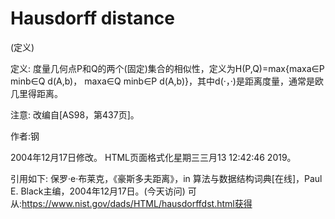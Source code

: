# Hausdorff distance


(定义)



定义:
度量几何点P和Q的两个(固定)集合的相似性，定义为H(P,Q)=max{maxa∈P minb∈Q d(A,b)， maxa∈Q minb∈P d(A,b)}，其中d(·，·)是距离度量，通常是欧几里得距离。



注意:
改编自[AS98，第437页]。


作者:钢







2004年12月17日修改。
HTML页面格式化星期三三月13 12:42:46 2019。



引用如下:
保罗·e·布莱克，《豪斯多夫距离》，in
算法与数据结构词典[在线]，Paul E. Black主编，2004年12月17日。(今天访问)
可从:https://www.nist.gov/dads/HTML/hausdorffdst.html获得